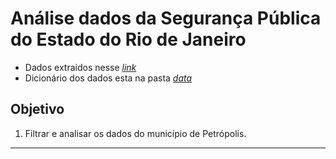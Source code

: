 # Análise dados da Segurança Pública do Estado do Rio de Janeiro

- Dados extraidos nesse *[link](https://www.ispdados.rj.gov.br/Arquivos/BaseMunicipioMensal.csv-)*
- Dicionário dos dados esta na pasta *[data]()*

## Objetivo

1. Filtrar e analisar os dados do município de Petrópolis.

---  
